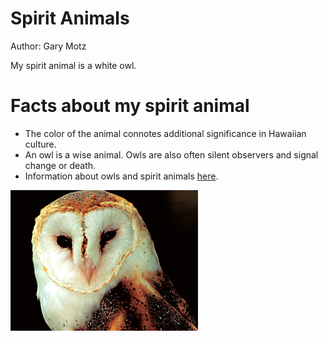 # Spirit Animals
Author: Gary Motz

My spirit animal is a white owl.

# Facts about my spirit animal
- The color of the animal connotes additional significance in Hawaiian culture.
- An owl is a wise animal. Owls are also often silent observers and signal change or death.
- Information about owls and spirit animals [here](http://www.spiritanimal.info/owl-spirit-animal/).

![alt text](owl-totem-300.jpg)


